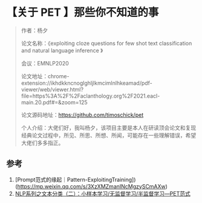 # 【关于 PET 】那些你不知道的事

> 作者：杨夕
>
> 论文名称：《exploiting cloze questions for few shot text classification and natural language inference 》
> 
> 会议：EMNLP2020
>
> 论文地址：chrome-extension://ikhdkkncnoglghljlkmcimlnlhkeamad/pdf-viewer/web/viewer.html?file=https%3A%2F%2Faclanthology.org%2F2021.eacl-main.20.pdf#=&zoom=125
> 
> 论文源码地址：https://github.com/timoschick/pet
> 
> 个人介绍：大佬们好，我叫杨夕，该项目主要是本人在研读顶会论文和复现经典论文过程中，所见、所思、所想、所闻，可能存在一些理解错误，希望大佬们多多指正。



## 参考

1. [Prompt范式的缘起｜Pattern-ExploitingTraining])(https://mp.weixin.qq.com/s/3XzXMZmanINcMgzySCmAXw)
2. [NLP系列之文本分类（二）：小样本学习/无监督学习/半监督学习—PET范式](https://zhuanlan.zhihu.com/p/375934846)